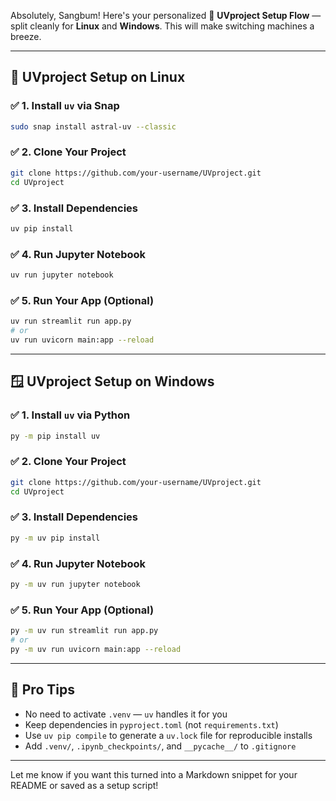 Absolutely, Sangbum! Here's your personalized 🧾 **UVproject Setup Flow** — split cleanly for **Linux** and **Windows**. This will make switching machines a breeze.

---

## 🐧 UVproject Setup on **Linux**

### ✅ 1. Install `uv` via Snap
```bash
sudo snap install astral-uv --classic
```

### ✅ 2. Clone Your Project
```bash
git clone https://github.com/your-username/UVproject.git
cd UVproject
```

### ✅ 3. Install Dependencies
```bash
uv pip install
```

### ✅ 4. Run Jupyter Notebook
```bash
uv run jupyter notebook
```

### ✅ 5. Run Your App (Optional)
```bash
uv run streamlit run app.py
# or
uv run uvicorn main:app --reload
```

---

## 🪟 UVproject Setup on **Windows**

### ✅ 1. Install `uv` via Python
```bash
py -m pip install uv
```

### ✅ 2. Clone Your Project
```bash
git clone https://github.com/your-username/UVproject.git
cd UVproject
```

### ✅ 3. Install Dependencies
```bash
py -m uv pip install
```

### ✅ 4. Run Jupyter Notebook
```bash
py -m uv run jupyter notebook
```

### ✅ 5. Run Your App (Optional)
```bash
py -m uv run streamlit run app.py
# or
py -m uv run uvicorn main:app --reload
```

---

## 🧠 Pro Tips

- No need to activate `.venv` — `uv` handles it for you
- Keep dependencies in `pyproject.toml` (not `requirements.txt`)
- Use `uv pip compile` to generate a `uv.lock` file for reproducible installs
- Add `.venv/`, `.ipynb_checkpoints/`, and `__pycache__/` to `.gitignore`

---

Let me know if you want this turned into a Markdown snippet for your README or saved as a setup script!